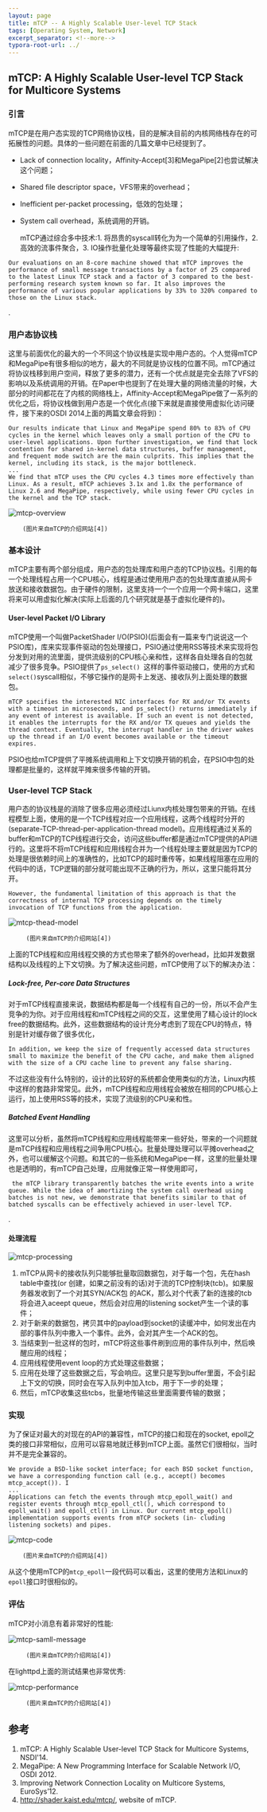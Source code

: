 ```yaml
---
layout: page
title: mTCP -- A Highly Scalable User-level TCP Stack
tags: [Operating System, Network]
excerpt_separator: <!--more-->
typora-root-url: ../
---
```


## mTCP: A Highly Scalable User-level TCP Stack for Multicore Systems 

### 引言

  mTCP是在用户态实现的TCP网络协议栈，目的是解决目前的内核网络栈存在的可拓展性的问题。具体的一些问题在前面的几篇文章中已经提到了。

* Lack of connection locality，Affinity-Accept[3]和MegaPipe[2]也尝试解决这个问题；
* Shared file descriptor space，VFS带来的overhead；
* Inefficient per-packet processing，低效的包处理；
* System call overhead，系统调用的开销。

   mTCP通过综合多中技术:1. 将昂贵的syscall转化为为一个简单的引用操作，2. 高效的流事件聚合，3. IO操作批量化处理等最终实现了性能的大幅提升:

```
Our evaluations on an 8-core machine showed that mTCP improves the performance of small message transactions by a factor of 25 compared to the latest Linux TCP stack and a factor of 3 compared to the best-performing research system known so far. It also improves the performance of various popular applications by 33% to 320% compared to those on the Linux stack.
```

.

### 用户态协议栈

 这里与前面优化的最大的一个不同这个协议栈是实现中用户态的。个人觉得mTCP和MegaPipe有很多相似的地方，最大的不同就是协议栈的位置不同。mTCP通过将协议栈移到用户空间，释放了更多的潜力，还有一个优点就是完全去除了VFS的影响以及系统调用的开销。在Paper中也提到了在处理大量的网络流量的时候，大部分的时间都花在了内核的网络栈上，Affinity-Accept和MegaPipe做了一系列的优化之后，将协议栈做到用户态是一个优化点(接下来就是直接使用虚拟化访问硬件，接下来的OSDI 2014上面的两篇文章会将到)：

```
Our results indicate that Linux and MegaPipe spend 80% to 83% of CPU cycles in the kernel which leaves only a small portion of the CPU to user-level applications. Upon further investigation, we find that lock contention for shared in-kernel data structures, buffer management, and frequent mode switch are the main culprits. This implies that the kernel, including its stack, is the major bottleneck. 
...
We find that mTCP uses the CPU cycles 4.3 times more effectively than Linux. As a result, mTCP achieves 3.1x and 1.8x the performance of Linux 2.6 and MegaPipe, respectively, while using fewer CPU cycles in the kernel and the TCP stack.
```



![mtcp-overview](/assets/img/mtcp-overview.png)

  		(图片来自mTCP的介绍网站[4])

### 基本设计

  mTCP主要有两个部分组成，用户态的包处理库和用户态的TCP协议栈。引用的每一个处理线程占用一个CPU核心，线程是通过使用用户态的包处理库直接从网卡放送和接收数据包。由于硬件的限制，这里支持一个一个应用一个网卡端口，这里将来可以用虚拟化解决(实际上后面的几个研究就是基于虚拟化硬件的)。

#### User-level Packet I/O Library 

 mTCP使用一个叫做PacketShader I/O(PSIO)(后面会有一篇来专门说说这一个PSIO库)，库来实现事件驱动的包处理接口，PSIO通过使用RSS等技术来实现将包分发到对用的流里面，提供流级别的CPU核心亲和性，这样各自处理各自的包就减少了很多竞争。PSIO提供了`ps_select() `这样的事件驱动接口，使用的方式和`select()`syscall相似，不够它操作的是网卡上发送、接收队列上面处理的数据包。

```
mTCP specifies the interested NIC interfaces for RX and/or TX events with a timeout in microseconds, and ps_select() returns immediately if any event of interest is available. If such an event is not detected, it enables the interrupts for the RX and/or TX queues and yields the thread context. Eventually, the interrupt handler in the driver wakes up the thread if an I/O event becomes available or the timeout expires. 
```

PSIO也给mTCP提供了平摊系统调用和上下文切换开销的机会，在PSIO中包的处理都是批量的，这样就平摊来很多传输的开销。

### User-level TCP Stack 

  用户态的协议栈是的消除了很多应用必须经过Liunx内核处理包带来的开销。在线程模型上面，使用的是一个TCP线程对应一个应用线程，这两个线程时分开的(separate-TCP-thread-per-application-thread model)。应用线程通过关系的buffer和mTCP的TCP线程进行交会，访问这些buffer都是通过mTCP提供的API进行的。这里将不将mTCP线程和应用线程合并为一个线程处理主要就是因为TCP的处理是很依赖时间上的准确性的，比如TCP的超时重传等，如果线程阻塞在应用的代码中的话，TCP逻辑的部分就可能出现不正确的行为，所以，这里只能将其分开。

```
However, the fundamental limitation of this approach is that the correctness of internal TCP processing depends on the timely invocation of TCP functions from the application.
```

![mtcp-thead-model](/assets/img/mtcp-thead-model.png)

 		 (图片来自mTCP的介绍网站[4])

  上面的TCP线程和应用线程交换的方式也带来了额外的overhead，比如并发数据结构以及线程的上下文切换。为了解决这些问题，mTCP使用了以下的解决办法：

##### Lock-free, Per-core Data Structures 

 对于mTCP线程直接来说，数据结构都是每一个线程有自己的一份，所以不会产生竞争的为你。对于应用线程和mTCP线程之间的交互，这里使用了精心设计的lock free的数据结构。此外，这些数据结构的设计充分考虑到了现在CPU的特点，特别是针对缓存做了很多优化，

```
In addition, we keep the size of frequently accessed data structures small to maximize the benefit of the CPU cache, and make them aligned with the size of a CPU cache line to prevent any false sharing.
```

 不过这些没有什么特别的，设计的比较好的系统都会使用类似的方法，Linux内核中这样的套路非常常见。此外，mTCP线程和应用线程会被放在相同的CPU核心上运行，加上使用RSS等的技术，实现了流级别的CPU亲和性。

##### Batched Event Handling 

  这里可以分析，虽然将mTCP线程和应用线程能带来一些好处，带来的一个问题就是mTCP线程和应用线程之间争用CPU核心。批量处理处理可以平摊overhead之外，也可以缓解这个问题。和其它的一些系统和MegaPipe一样，这里的批量处理也是透明的，有mTCP自己处理，应用就像正常一样使用即可，

```
 the mTCP library transparently batches the write events into a write queue. While the idea of amortizing the system call overhead using batches is not new, we demonstrate that benefits similar to that of batched syscalls can be effectively achieved in user-level TCP.
```

.

#### 处理流程

![mtcp-processing](/assets/img/mtcp-processing.png)

1. mTCP从网卡的接收队列只能够批量取回数据包，对于每一个包，先在hash table中查找(or 创建，如果之前没有的话)对于流的TCP控制块(tcb)。如果服务器发收到了一个对其SYN/ACK包 的ACK，那么对个代表了新的连接的tcb将会进入aceept queue，然后会对应用的listening socket产生一个读的事件；
2. 对于新来的数据包，拷贝其中的payload到socket的读缓冲中，如何发出在内部的事件队列中撒入一个事件。此外，会对其产生一个ACK的包。
3. 当结束到一批这样的包时，mTCP将这些事件刷到应用的事件队列中，然后唤醒应用的线程；
4. 应用线程使用event loop的方式处理这些数据；
5. 应用在处理了这些数据之后，写会响应。这里只是写到buffer里面，不会引起上下文的切换，同时会在写入队列中加入tcb，用于下一步的处理；
6. 然后，mTCP收集这些tcbs，批量地传输这些里面需要传输的数据；

### 实现

  为了保证对最大的对现在的API的兼容性，mTCP的接口和现在的socket, epoll之类的接口非常相似，应用可以容易地就迁移到mTCP上面。虽然它们很相似，当时并不是完全兼容的。

```
We provide a BSD-like socket interface; for each BSD socket function, we have a corresponding function call (e.g., accept() becomes mtcp_accept()). I
...
Applications can fetch the events through mtcp_epoll_wait() and register events through mtcp_epoll_ctl(), which correspond to epoll_wait() and epoll_ctl() in Linux. Our current mtcp_epoll() implementation supports events from mTCP sockets (in- cluding listening sockets) and pipes. 
```

![mtcp-code](/assets/img/mtcp-code.png)

  		(图片来自mTCP的介绍网站[4])

从这个使用mTCP的`mtcp_epoll`一段代码可以看出，这里的使用方法和Linux的`epoll`接口时很相似的。

### 评估

mTCP对小消息有着非常好的性能:

![mtcp-samll-message](/assets/img/mtcp-samll-message.png)

 		 (图片来自mTCP的介绍网站[4])

在lighttpd上面的测试结果也非常优秀:

![mtcp-performance](/assets/img/mtcp-performance.png)

 		 (图片来自mTCP的介绍网站[4])

## 参考

1. mTCP: A Highly Scalable User-level TCP Stack for Multicore Systems, NSDI'14.
2. MegaPipe: A New Programming Interface for Scalable Network I/O, OSDI 2012.
3. Improving Network Connection Locality on Multicore Systems, EuroSys’12.
4. http://shader.kaist.edu/mtcp/, website of mTCP.